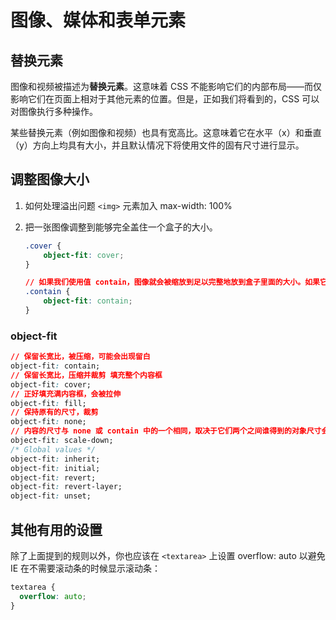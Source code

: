 # 图像、媒体和表单元素

## 替换元素

图像和视频被描述为**替换元素**。这意味着 CSS 不能影响它们的内部布局——而仅影响它们在页面上相对于其他元素的位置。但是，正如我们将看到的，CSS 可以对图像执行多种操作。

某些替换元素（例如图像和视频）也具有宽高比。这意味着它在水平（x）和垂直（y）方向上均具有大小，并且默认情况下将使用文件的固有尺寸进行显示。

## 调整图像大小

1. 如何处理溢出问题
    `<img>` 元素加入 max-width: 100%

2. 把一张图像调整到能够完全盖住一个盒子的大小。

    ```css
    .cover {
        object-fit: cover;
    }

    // 如果我们使用值 contain，图像就会被缩放到足以完整地放到盒子里面的大小。如果它和盒子的比例不同，将会出现“开天窗”的结果。
    .contain {
        object-fit: contain;
    }
    ```

### object-fit

```css
// 保留长宽比，被压缩，可能会出现留白
object-fit: contain;
// 保留长宽比，压缩并裁剪 填充整个内容框
object-fit: cover;
// 正好填充满内容框，会被拉伸
object-fit: fill;
// 保持原有的尺寸，裁剪
object-fit: none;
// 内容的尺寸与 none 或 contain 中的一个相同，取决于它们两个之间谁得到的对象尺寸会更小一些。
object-fit: scale-down; 
/* Global values */
object-fit: inherit;
object-fit: initial;
object-fit: revert;
object-fit: revert-layer;
object-fit: unset;
```

## 其他有用的设置

除了上面提到的规则以外，你也应该在 `<textarea>` 上设置 overflow: auto 以避免 IE 在不需要滚动条的时候显示滚动条：

```CSS
textarea {
  overflow: auto;
}
```
